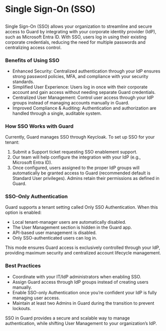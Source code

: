 # Single Sign-On (SSO)

##

Single Sign-On (SSO) allows your organization to streamline and secure access to Guard by integrating with your corporate identity provider (IdP), such as Microsoft Entra ID. With SSO, users log in using their existing corporate credentials, reducing the need for multiple passwords and centralizing access control.

### Benefits of Using SSO

* Enhanced Security: Centralized authentication through your IdP ensures strong password policies, MFA, and compliance with your security standards.
* Simplified User Experience: Users log in once with their corporate account and gain access without needing separate Guard credentials.
* Centralized User Management: Control user access through your IdP groups instead of managing accounts manually in Guard.
* Improved Compliance & Auditing: Authentication and authorization are handled through a single, auditable system.

### How SSO Works with Guard

Currently, Guard manages SSO through Keycloak. To set up SSO for your tenant:

1. Submit a Support ticket requesting SSO enablement support.
2. Our team will help configure the integration with your IdP (e.g., Microsoft Entra ID).
3. Once configured, users assigned to the proper IdP groups will automatically be granted access to Guard (recommended default is Standard User privileges). Admins retain their permissions as defined in Guard.

### SSO-Only Authentication

Guard supports a tenant setting called Only SSO Authentication. When this option is enabled:

* Local tenant-manager users are automatically disabled.
* The User Management section is hidden in the Guard app.
* API-based user management is disabled.
* Only SSO-authenticated users can log in.

This mode ensures Guard access is exclusively controlled through your IdP, providing maximum security and centralized account lifecycle management.

### Best Practices

* Coordinate with your IT/IdP administrators when enabling SSO.
* Assign Guard access through IdP groups instead of creating users manually.
* Enable SSO-only Authentication once you’re confident your IdP is fully managing user access.
* Maintain at least two Admins in Guard during the transition to prevent lockouts.

SSO in Guard provides a secure and scalable way to manage authentication, while shifting User Management to your organization’s IdP.

&#x20;
